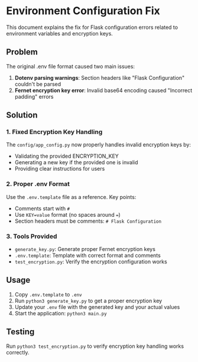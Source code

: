 # Environment Configuration Fix

This document explains the fix for Flask configuration errors related to environment variables and encryption keys.

## Problem

The original .env file format caused two main issues:

1. **Dotenv parsing warnings**: Section headers like "Flask Configuration" couldn't be parsed
2. **Fernet encryption key error**: Invalid base64 encoding caused "Incorrect padding" errors

## Solution

### 1. Fixed Encryption Key Handling

The `config/app_config.py` now properly handles invalid encryption keys by:
- Validating the provided ENCRYPTION_KEY
- Generating a new key if the provided one is invalid
- Providing clear instructions for users

### 2. Proper .env Format

Use the `.env.template` file as a reference. Key points:
- Comments start with `#`
- Use `KEY=value` format (no spaces around `=`)
- Section headers must be comments: `# Flask Configuration`

### 3. Tools Provided

- `generate_key.py`: Generate proper Fernet encryption keys
- `.env.template`: Template with correct format and comments
- `test_encryption.py`: Verify the encryption configuration works

## Usage

1. Copy `.env.template` to `.env`
2. Run `python3 generate_key.py` to get a proper encryption key
3. Update your `.env` file with the generated key and your actual values
4. Start the application: `python3 main.py`

## Testing

Run `python3 test_encryption.py` to verify encryption key handling works correctly.